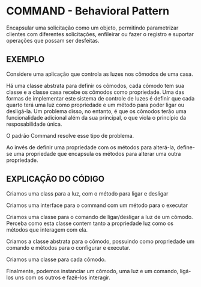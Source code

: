 # COMMAND - Behavioral Pattern

Encapsular uma solicitação como um objeto, permitindo parametrizar clientes com diferentes solicitações, enfileirar ou fazer o registro e suportar operações que possam ser desfeitas.

## EXEMPLO

Considere uma aplicação que controla as luzes nos cômodos de uma casa.

Há uma classe abstrata para definir os cômodos, cada cômodo tem sua classe e a classe casa recebe os cômodos como propriedade. Uma das formas de implementar este sistema de controle de luzes é definir que cada quarto terá uma luz como propriedade e um método para poder ligar ou desligá-la. Um problema disso, no entanto, é que os cômodos terão uma funcionalidade adicional além da sua principal, o que viola o princípio da resposabilidade única.

O padrão Command resolve esse tipo de problema.

Ao invés de definir uma propriedade com os métodos para alterá-la, define-se uma propriedade que encapsula os métodos para alterar uma outra propriedade.

## EXPLICAÇÃO DO CÓDIGO

Criamos uma class para a luz, com o método para ligar e desligar

Criamos uma interface para o command com um método para o executar

Criamos uma classe para o comando de ligar/desligar a luz de um cômodo. Perceba como esta classe contem tanto a propriedade luz como os métodos que interagem com ela.

Criamos a classe abstrata para o cômodo, possuindo como propriedade um comando e métodos para o configurar e executar.

Criamos uma classe para cada cômodo.

Finalmente, podemos instanciar um cômodo, uma luz e um comando, ligá-los uns com os outros e fazê-los interagir.